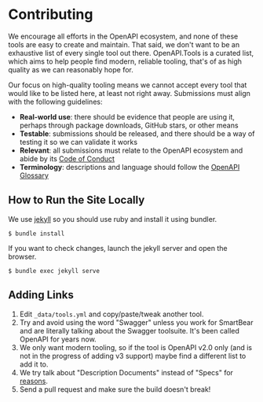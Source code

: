 # Contributing

We encourage all efforts in the OpenAPI ecosystem, and none of these tools are easy to create and maintain. That said, we don't want to be an exhaustive list of every single tool out there. OpenAPI.Tools is a curated list, which aims to help people find modern, reliable tooling, that's of as high quality as we can reasonably hope for. 

Our focus on high-quality tooling means we cannot accept every tool that would like to be listed here, at least not right away. Submissions must align with the following guidelines:
- **Real-world use**: there should be evidence that people are using it, perhaps through package downloads, GitHub stars, or other means
- **Testable**: submissions should be released, and there should be a way of testing it so we can validate it works
- **Relevant**: all submissions must relate to the OpenAPI ecosystem and abide by its [Code of Conduct](https://github.com/OAI/OpenAPI-Specification/blob/main/CODE_OF_CONDUCT.md)
- **Terminology**: descriptions and language should follow the [OpenAPI Glossary](https://github.com/openapi-contrib/glossary?tab=readme-ov-file#api-description)

## How to Run the Site Locally

We use [jekyll](https://jekyllrb.com/) so you should use ruby and install it using bundler.

```
$ bundle install
```

If you want to check changes, launch the jekyll server and open the browser.

```
$ bundle exec jekyll serve
```

## Adding Links

1. Edit `_data/tools.yml` and copy/paste/tweak another tool.
2. Try and avoid using the word "Swagger" unless you work for SmartBear and are literally talking about the Swagger toolsuite. It's been called OpenAPI for years now.
3. We only want modern tooling, so if the tool is OpenAPI v2.0 only (and is not in the progress of adding v3 support) maybe find a different list to add it to.
4. We try talk about "Description Documents" instead of "Specs" for [reasons][overloaded-terms].
5. Send a pull request and make sure the build doesn't break!

[overloaded-terms]: https://apisyouwonthate.com/blog/resolving-overloaded-terms-for-api-specifications-descriptions-contracts
